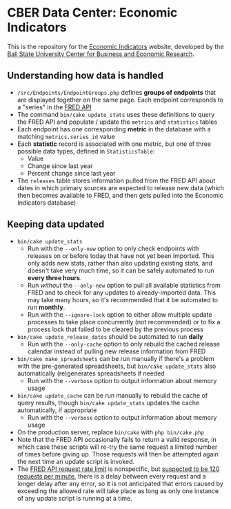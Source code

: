# CBER Data Center: Economic Indicators

This is the repository for the [Economic Indicators](https://indicators.cberdata.org) website, developed by the
[Ball State University Center for Business and Economic Research](https://bsu.edu/cber).

## Understanding how data is handled
- `/src/Endpoints/EndpointGroups.php` defines **groups of endpoints** that are displayed together on the same page. Each
  endpoint corresponds to a "series" in the [FRED API](https://fred.stlouisfed.org/docs/api/fred/)
- The command `bin/cake update_stats` uses these definitions to query the FRED API and populate / update the `metrics`
  and `statistics` tables
- Each endpoint has one corresponding **metric** in the database with a matching `metrics.series_id` value
- Each **statistic** record is associated with one metric, but one of three possible data types, defined in
  `StatisticsTable`:
  - Value
  - Change since last year
  - Percent change since last year
- The `releases` table stores information pulled from the FRED API about dates in which primary sources are expected to
  release new data (which then becomes available to FRED, and then gets pulled into the Economic Indicators database)

## Keeping data updated
- `bin/cake update_stats`
  - Run with the `--only-new` option to only check endpoints with releases on or before today that have not yet been
    imported. This only adds new stats, rather than also updating existing stats, and doesn't take very much time, so
    it can be safely automated to run **every three hours**.
  - Run *without* the `--only-new` option to pull all available statistics from FRED and to check for any updates to
    already-imported data. This may take many hours, so it's recommended that it be automated to run **monthly**.
  - Run with the `--ignore-lock` option to either allow multiple update processes to take place concurrently
    (not recommended) or to fix a process lock that failed to be cleared by the previous process
- `bin/cake update_release_dates` should be automated to run **daily**
  - Run with the `--only-cache` option to only rebuild the cached release calendar instead of pulling new release
    information from FRED
- `bin/cake make_spreadsheets` can be run manually if there's a problem with the pre-generated spreadsheets, but
  `bin/cake update_stats` also automatically (re)generates spreadsheets if needed
    - Run with the `--verbose` option to output information about memory usage
- `bin/cake update_cache` can be run manually to rebuild the cache of query results, though
  `bin/cake update_stats` updates the cache automatically, if appropriate
    - Run with the `--verbose` option to output information about memory usage
- On the production server, replace `bin/cake` with `php bin/cake.php`
- Note that the FRED API occasionally fails to return a valid response, in which case these scripts will re-try the same
  request a limited number of times before giving up. Those requests will then be attempted again the next time an
  update script is invoked.
- The [FRED API request rate limit](https://fred.stlouisfed.org/docs/api/terms_of_use.html) is nonspecific, but
  [suspected to be 120 requests per minute](https://cran.r-project.org/web/packages/fredr/news/news.html), there is a
  delay between every request and a longer delay after any error, so it is not anticipated that errors
  caused by exceeding the allowed rate will take place as long as only one instance of any update script is running at
  a time.
